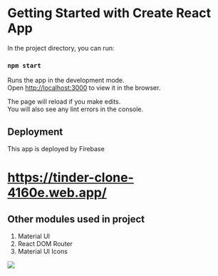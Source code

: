# Getting Started with Create React App

In the project directory, you can run:

### `npm start`

Runs the app in the development mode.\
Open [http://localhost:3000](http://localhost:3000) to view it in the browser.

The page will reload if you make edits.\
You will also see any lint errors in the console.

## Deployment 

This app is deployed by Firebase

# https://tinder-clone-4160e.web.app/

## Other modules used in project
1) Material UI
2) React DOM Router
3) Material UI Icons


![](https://github.com/adarsh-3099/Covid-19-Tracker/blob/main/Screenshot%20(531).png)

